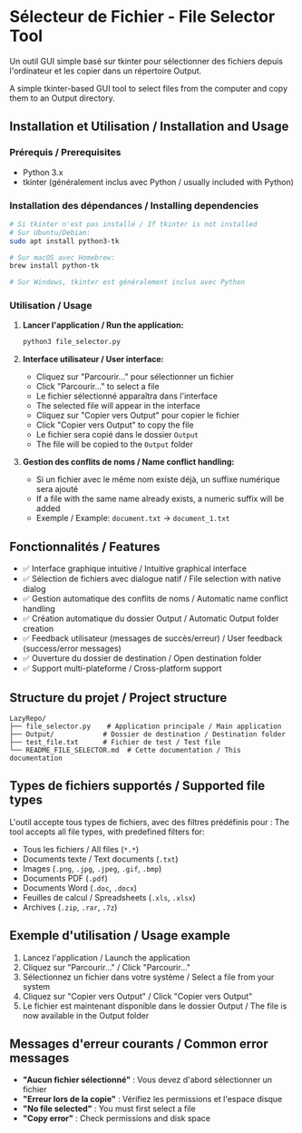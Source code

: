 # Sélecteur de Fichier - File Selector Tool

Un outil GUI simple basé sur tkinter pour sélectionner des fichiers depuis l'ordinateur et les copier dans un répertoire Output.

A simple tkinter-based GUI tool to select files from the computer and copy them to an Output directory.

## Installation et Utilisation / Installation and Usage

### Prérequis / Prerequisites

- Python 3.x
- tkinter (généralement inclus avec Python / usually included with Python)

### Installation des dépendances / Installing dependencies

```bash
# Si tkinter n'est pas installé / If tkinter is not installed
# Sur Ubuntu/Debian:
sudo apt install python3-tk

# Sur macOS avec Homebrew:
brew install python-tk

# Sur Windows, tkinter est généralement inclus avec Python
```

### Utilisation / Usage

1. **Lancer l'application / Run the application:**
   ```bash
   python3 file_selector.py
   ```

2. **Interface utilisateur / User interface:**
   - Cliquez sur "Parcourir..." pour sélectionner un fichier
   - Click "Parcourir..." to select a file
   - Le fichier sélectionné apparaîtra dans l'interface
   - The selected file will appear in the interface
   - Cliquez sur "Copier vers Output" pour copier le fichier
   - Click "Copier vers Output" to copy the file
   - Le fichier sera copié dans le dossier `Output`
   - The file will be copied to the `Output` folder

3. **Gestion des conflits de noms / Name conflict handling:**
   - Si un fichier avec le même nom existe déjà, un suffixe numérique sera ajouté
   - If a file with the same name already exists, a numeric suffix will be added
   - Exemple / Example: `document.txt` → `document_1.txt`

## Fonctionnalités / Features

- ✅ Interface graphique intuitive / Intuitive graphical interface
- ✅ Sélection de fichiers avec dialogue natif / File selection with native dialog
- ✅ Gestion automatique des conflits de noms / Automatic name conflict handling
- ✅ Création automatique du dossier Output / Automatic Output folder creation
- ✅ Feedback utilisateur (messages de succès/erreur) / User feedback (success/error messages)
- ✅ Ouverture du dossier de destination / Open destination folder
- ✅ Support multi-plateforme / Cross-platform support

## Structure du projet / Project structure

```
LazyRepo/
├── file_selector.py    # Application principale / Main application
├── Output/            # Dossier de destination / Destination folder
├── test_file.txt      # Fichier de test / Test file
└── README_FILE_SELECTOR.md  # Cette documentation / This documentation
```

## Types de fichiers supportés / Supported file types

L'outil accepte tous types de fichiers, avec des filtres prédéfinis pour :
The tool accepts all file types, with predefined filters for:

- Tous les fichiers / All files (`*.*`)
- Documents texte / Text documents (`.txt`)
- Images (`.png`, `.jpg`, `.jpeg`, `.gif`, `.bmp`)
- Documents PDF (`.pdf`)
- Documents Word (`.doc`, `.docx`)
- Feuilles de calcul / Spreadsheets (`.xls`, `.xlsx`)
- Archives (`.zip`, `.rar`, `.7z`)

## Exemple d'utilisation / Usage example

1. Lancez l'application / Launch the application
2. Cliquez sur "Parcourir..." / Click "Parcourir..."
3. Sélectionnez un fichier dans votre système / Select a file from your system
4. Cliquez sur "Copier vers Output" / Click "Copier vers Output"
5. Le fichier est maintenant disponible dans le dossier Output / The file is now available in the Output folder

## Messages d'erreur courants / Common error messages

- **"Aucun fichier sélectionné"** : Vous devez d'abord sélectionner un fichier
- **"Erreur lors de la copie"** : Vérifiez les permissions et l'espace disque
- **"No file selected"** : You must first select a file
- **"Copy error"** : Check permissions and disk space